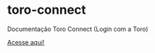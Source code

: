 # toro-connect
Documentação Toro Connect (Login com a Toro)

[Acesse aqui!](https://toroinvestimentos.github.io/toro-connect)
